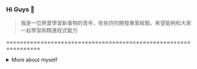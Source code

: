 ### Hi Guys 👋

>我是一位熱愛學習新事物的青年，有些許的開發專案經驗。希望能夠和大家一起學習和精進程式能力

================================================================
<details>
<summary>
  More about myself
</summary>
  
## [關於我] (https://www.notion.so/Resume-95900efa1586499fbdf809cc25190a8e?pvs=4)

## Quick overview


#### GitHub stats 
<a href="https://github.com/anuraghazra/github-readme-stats">
  <img align="center" src="https://github-readme-stats.anuraghazra1.vercel.app/api?username=Tung1213&show_icons=true&line_height=27&include_all_commits=true&show_icons=true&theme=radical" alt="My github stats" />
</a>  

#### Most used Languages
[![Top Langs](https://github-readme-stats.vercel.app/api/top-langs/?username=Tung1213)](https://github.com/anuraghazra/github-readme-stats)

## 技術📜

### 基礎web技術

- JavaScript
- HTML, CSS
- Ajax 應用
- jQuery
- Node.js(基礎應用)
- WordPress
  1. 如何架設網站
  2. 現有的css和html導入後端
- PHP
- MySQL
  1. CRUD操作
- MS-SQL
  1. CRUD操作

### 基礎深度學習技術
- PyTorch ([Microsoft Certified](https://www.youracclaim.com/badges/46b260a8-ef2c-41a3-9f61-aa0920eab84a/public_url))


### 基礎爬蟲
- beautifulsoup爬取靜態網頁資料
- selenium爬取動態網頁資料



### 外語能力 🌐

| Language      | Proficiency                                                               |
| ------------- | ------------------------------------------------------------------------- |
| English (duh) | TOEIC 720 ([TOEIC certified](https://drive.google.com/file/d/1eIucfgor3ViXsuhbbEl2ZgvcxbirENKs/view?usp=drive_link))          |
                                                      

### 目前進度 📚

- 提升自己程式能力
- 持續開發深度學習專案(目前停滯...)
- 利用chatgpt輔助我coding
- 使用AI工具協助專案開發
  
================================================================(額外基礎技能)

### 基礎剪輯
- Canva美編
- 剪映剪輯影片、上字幕、特效等

  1. [Notion] (https://www.notion.so/local-d48a7dd7f0da46f8971afb140d94e50b?pvs=4)
  2. [IG] (https://www.instagram.com/fashiongary_12.13)
  3. [TikTOK] (https://www.tiktok.com/@tung.1213)<br>
(作品在我的連結裡唷~~ )



</details>


<!--
**Tung1213/Tung1213** is a ✨ _special_ ✨ repository because its `README.md` (this file) appears on your GitHub profile.

Here are some ideas to get you started:

- 🔭 I’m currently working on ...
- 🌱 I’m currently learning ...
- 👯 I’m looking to collaborate on ...
- 🤔 I’m looking for help with ...
- 💬 Ask me about ...
- 📫 How to reach me: ...
- 😄 Pronouns: ...
- ⚡ Fun fact: ...
-->
